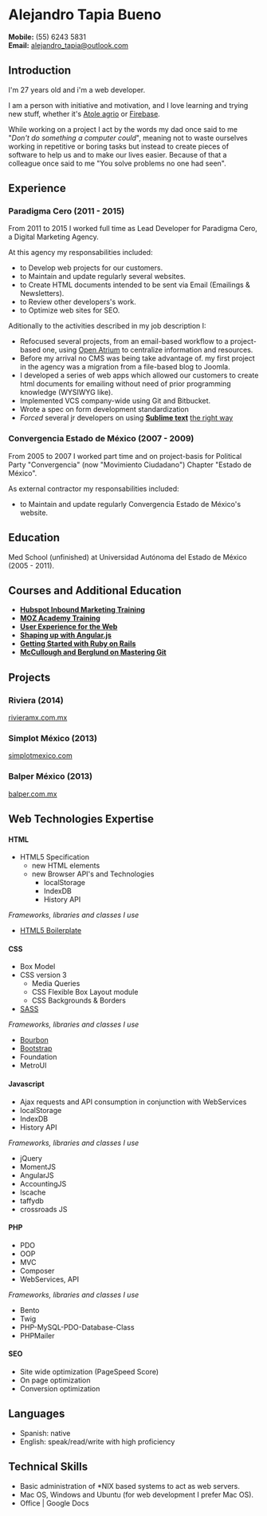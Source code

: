 # Alejandro Tapia Bueno

**Mobile:** (55) 6243 5831  
**Email:**	[alejandro_tapia@outlook.com](alejandro_tapia@outlook.com)

## Introduction
  
I'm 27 years old and i'm a web developer.

I am a person with initiative and motivation, and I love learning and trying new stuff, whether it's [Atole agrio][2] or [Firebase][7]. 

While working on a project I act by the words my dad once said to me "*Don't do something a computer could*", meaning not to waste ourselves working in repetitive or boring tasks but instead to create pieces of software to help us and to make our lives easier. Because of that a colleague once said to me "You solve problems no one had seen". 

## Experience

### Paradigma Cero (2011 - 2015)

From 2011 to 2015 I worked full time as Lead Developer for Paradigma Cero, a Digital Marketing Agency.

At this agency my responsabilities included:

- to Develop web projects for our customers.
- to Maintain and update regularly several websites.
- to Create HTML documents intended to be sent via Email (Emailings & Newsletters).
- to Review other developers's work.
- to Optimize web sites for SEO.


Aditionally to the activities described in my job description I:

- Refocused several projects, from an email-based workflow to a project-based one, using [Open Atrium][12] to centralize information and resources.
- Before my arrival no CMS was being take advantage of. my first project in the agency was a migration from a file-based blog to Joomla.
- I developed a series of web apps which allowed our customers to create html documents for emailing without need of prior programming knowledge (WYSIWYG like).
- Implemented VCS company-wide using Git and Bitbucket.
- Wrote a spec on form development standardization
- *Forced* several jr developers on using **[Sublime text][5]** [the right way][4]


### Convergencia Estado de México (2007 - 2009)

From 2005 to 2007 I worked part time and on project-basis for Political Party "Convergencia" (now "Movimiento Ciudadano") Chapter "Estado de México".

As external contractor my responsabilities included:

- to Maintain and update regularly Convergencia Estado de México's website.

## Education

Med School (unfinished) at Universidad Autónoma del Estado de México (2005 - 2011). 


## Courses and Additional Education


- **[Hubspot Inbound Marketing Training][18]**  
- **[MOZ Academy Training][19]**
- **[User Experience for the Web][13]**
- **[Shaping up with Angular.js][14]**
- **[Getting Started with Ruby on Rails][15]**
- **[McCullough and Berglund on Mastering Git][16]**


## Projects

### Riviera (2014)

[rivieramx.com.mx][17]

### Simplot México (2013)

[simplotmexico.com][20]

### Balper México (2013)

[balper.com.mx][21]

## Web Technologies Expertise





#### HTML

- HTML5 Specification
	- new HTML elements
	- new Browser API's and Technologies
		- localStorage
		- IndexDB
		- History API

*Frameworks, libraries and classes I use*

- [HTML5 Boilerplate][8]


#### CSS

- Box Model
- CSS version 3
	- Media Queries
	- CSS Flexible Box Layout module
	- CSS Backgrounds & Borders		
- [SASS][9]

*Frameworks, libraries and classes I use*  

- [Bourbon][10]
- [Bootstrap][11]
- Foundation
- MetroUI



#### Javascript


- Ajax requests and API consumption in conjunction with WebServices
- localStorage
- IndexDB
- History API

*Frameworks, libraries and classes I use* 

- jQuery
- MomentJS
- AngularJS
- AccountingJS
- lscache
- taffydb
- crossroads JS



#### PHP
- PDO
- OOP
- MVC
- Composer
- WebServices, API

*Frameworks, libraries and classes I use* 


- Bento
- Twig
- PHP-MySQL-PDO-Database-Class
- PHPMailer 



#### SEO

- Site wide optimization (PageSpeed Score)
- On page optimization
- Conversion optimization

## Languages

- Spanish: native
- English: speak/read/write with high proficiency 

## Technical Skills

- Basic administration of *NIX based systems to act as web servers.
- Mac OS, Windows and Ubuntu (for web development I prefer Mac OS).
- Office | Google Docs 

[2]:http://es.wikipedia.org/wiki/Atol_shuco
[3]:https://github.com/scttnlsn/dandelion
[4]:http://code.tutsplus.com/courses/perfect-workflow-in-sublime-text-2
[5]:http://www.sublimetext.com/
[6]:http://jekyllrb.com/
[7]:https://www.firebase.com/
[8]:https://html5boilerplate.com/
[9]:http://sass-lang.com/
[10]:http://bourbon.io/
[11]:http://getbootstrap.com/
[12]:http://openatrium.com/
[13]:https://www.open2study.com/courses/user-experience-for-the-web
[14]:https://www.codeschool.com/courses/shaping-up-with-angular-js
[15]:https://www.udemy.com/getting-started-with-ruby-on-rails/?dtcode=RHdBJKo2C13W
[16]:https://www.safaribooksonline.com/library/view/mccullough-and-berglund/9781449304737/
[17]:http://rivieramx.com.mx/
[18]:http://academy.hubspot.com/
[19]:http://moz.com/academy
[20]:http://simplotmexico.com/
[21]:http://www.balper.com.mx/